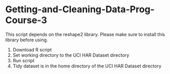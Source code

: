 # Getting-and-Cleaning-Data-Prog-Course-3

This script depends on the reshape2 library. Please make sure to install this library before using.

1) Download R script
2) Set working directory to the UCI HAR Dataset directory
3) Run script
4) Tidy dataset is in the home directory of the UCI HAR Dataset directory
